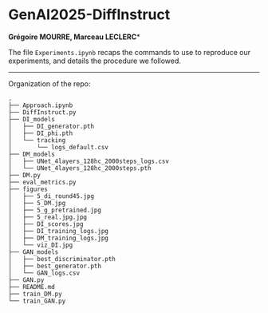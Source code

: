 # GenAI2025-DiffInstruct

**Grégoire MOURRE, Marceau LECLERC***

The file `Experiments.ipynb` recaps the commands to use to reproduce our experiments, and details the procedure we followed.

---

Organization of the repo:

```
.
├── Approach.ipynb
├── DiffInstruct.py
├── DI_models
│   ├── DI_generator.pth
│   ├── DI_phi.pth
│   └── tracking
│       └── logs_default.csv
├── DM_models
│   ├── UNet_4layers_128hc_2000steps_logs.csv
│   └── UNet_4layers_128hc_2000steps.pth
├── DM.py
├── eval_metrics.py
├── figures
│   ├── 5_di_round45.jpg
│   ├── 5_DM.jpg
│   ├── 5_g_pretrained.jpg
│   ├── 5_real.jpg.jpg
│   ├── DI_scores.jpg
│   ├── DI_training_logs.jpg
│   ├── DM_training_logs.jpg
│   └── viz_DI.jpg
├── GAN_models
│   ├── best_discriminator.pth
│   ├── best_generator.pth
│   └── GAN_logs.csv
├── GAN.py
├── README.md
├── train_DM.py
└── train_GAN.py

```

